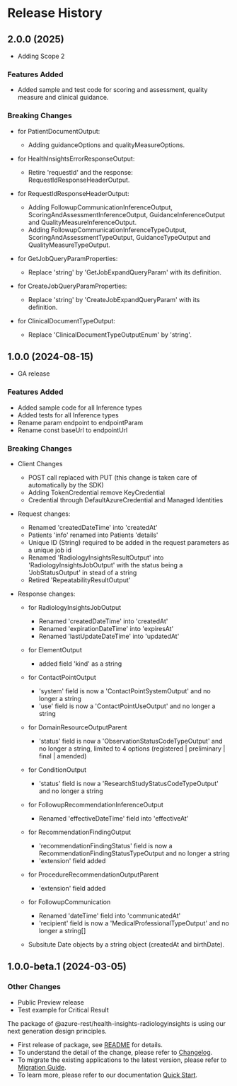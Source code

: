# Release History

## 2.0.0 (2025)

- Adding Scope 2

### Features Added
- Added sample and test code for scoring and assessment, quality measure and clinical guidance.

### Breaking Changes
- for PatientDocumentOutput:
  - Adding guidanceOptions and qualityMeasureOptions.

- for HealthInsightsErrorResponseOutput:
  - Retire 'requestId' and the response: RequestIdResponseHeaderOutput.

- for RequestIdResponseHeaderOutput:
  - Adding FollowupCommunicationInferenceOutput, ScoringAndAssessmentInferenceOutput, GuidanceInferenceOutput and QualityMeasureInferenceOutput.
  - Adding  FollowupCommunicationInferenceTypeOutput, ScoringAndAssessmentTypeOutput, GuidanceTypeOutput and QualityMeasureTypeOutput.

- for GetJobQueryParamProperties:
  - Replace 'string' by 'GetJobExpandQueryParam' with its definition.
  
- for CreateJobQueryParamProperties:
  - Replace 'string' by 'CreateJobExpandQueryParam' with its definition.

- for ClinicalDocumentTypeOutput:
  - Replace 'ClinicalDocumentTypeOutputEnum' by 'string'.
  

## 1.0.0 (2024-08-15)

 - GA release
 
 
 ### Features Added
- Added sample code for all Inference types
- Added tests for all Inference types
- Rename param endpoint to endpointParam
- Rename const baseUrl to endpointUrl

 ### Breaking Changes

- Client Changes
    - POST call replaced with PUT (this change is taken care of automatically by the SDK)
    - Adding TokenCredential remove KeyCredential
    - Credential through DefaultAzureCredential  and Managed Identities

- Request changes:
    - Renamed 'createdDateTime' into 'createdAt'
    - Patients 'info' renamed into Patients 'details'
    - Unique ID (String) required to be added in the request parameters as a unique job id
    - Renamed 'RadiologyInsightsResultOutput' into 'RadiologyInsightsJobOutput' with the status being a 'JobStatusOutput' in stead of a string
    - Retired 'RepeatabilityResultOutput'

- Response changes:
  - for RadiologyInsightsJobOutput
    - Renamed 'createdDateTime' into 'createdAt'
    - Renamed 'expirationDateTime' into 'expiresAt'
    - Renamed 'lastUpdateDateTime' into 'updatedAt'

  - for ElementOutput
    - added field 'kind' as a string

  - for ContactPointOutput
    - 'system' field is now a 'ContactPointSystemOutput' and no longer a string
    - 'use' field is now a 'ContactPointUseOutput' and no longer a string

  - for DomainResourceOutputParent
    - 'status' field is now a 'ObservationStatusCodeTypeOutput' and no longer a string, limited to 4 options (registered | preliminary | final | amended)

  - for ConditionOutput
    - 'status' field is now a 'ResearchStudyStatusCodeTypeOutput' and no longer a string

  - for FollowupRecommendationInferenceOutput
    - Renamed 'effectiveDateTime' field into 'effectiveAt'

  - for RecommendationFindingOutput
    - 'recommendationFindingStatus' field is now a RecommendationFindingStatusTypeOutput and no longer a string
    - 'extension' field added

  - for ProcedureRecommendationOutputParent
    - 'extension' field added

  - for FollowupCommunication
    - Renamed 'dateTime' field into 'communicatedAt'
    - 'recipient' field is now a 'MedicalProfessionalTypeOutput' and no longer a string[]

  - Subsitute Date objects by a string object (createdAt and birthDate).

## 1.0.0-beta.1 (2024-03-05)

### Other Changes

- Public Preview release
- Test example for Critical Result

The package of @azure-rest/health-insights-radiologyinsights is using our next generation design principles.
- First release of package, see [README](https://github.com/Azure/azure-sdk-for-js/tree/main/sdk/healthinsights/health-insights-radiologyinsights-rest/README.md) for details.
- To understand the detail of the change, please refer to [Changelog](https://aka.ms/js-track2-changelog).
- To migrate the existing applications to the latest version, please refer to [Migration Guide](https://aka.ms/js-track2-migration-guide).
- To learn more, please refer to our documentation [Quick Start](https://aka.ms/azsdk/js/mgmt/quickstart ).
